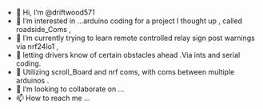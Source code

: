 - 👋 Hi, I’m @driftwood571
- 👀 I’m interested in ...arduino coding for a project I thought up , called roadside_Coms , 
- 🌱 I’m currently trying to learn remote controlled relay sign post warnings via nrf24lo1 , 
- 🌱 letting drivers know of certain obstacles ahead .Via ints and serial coding.
- 🌱 Utilizing scroll_Board and nrf coms, with coms between multiple arduinos .
- 💞️ I’m looking to collaborate on ...
- 📫 How to reach me ...

<!---
driftwood571/driftwood571 is a ✨ special ✨ repository because its `README.md` (this file) appears on your GitHub profile.
You can click the Preview link to take a look at your changes.
--->
